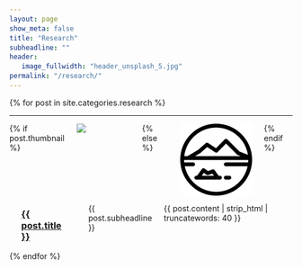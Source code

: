 ```yaml
---
layout: page
show_meta: false
title: "Research"
subheadline: ""
header:
   image_fullwidth: "header_unsplash_5.jpg"
permalink: "/research/"
---
```

<!-- <ul>
    {% for post in site.categories.research %}
    <li><a href="{{ site.url }}{{ post.url }}">{{ post.title }}</a></li>
    {% endfor %}
</ul> -->



{% for post in site.categories.research %}
<hr />
<div class="row">
  <div class="small-3 columns">
    {% if post.thumbnail %}
	<img src="{{ post.thumbnail }}" align="center" width="150" />
	{% else %}
	<img src="/assets/img/nature.png" align="center" width="150"/>
	{% endif %}
  </div>
  <div class="small-9 columns">
  <p><a href="{{ post.url }}"><h3>{{ post.title }}</h3></a></p>
  <p>{{ post.subheadline }}</p>
	<p>{{ post.content | strip_html | truncatewords: 40 }}
	</p>
  </div>
</div>
{% endfor %}
